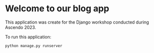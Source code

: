 # Welcome to our blog app

This application was create for the Django workshop conducted during Ascendo 2023.

To run this application:

```python
python manage.py runserver
```

